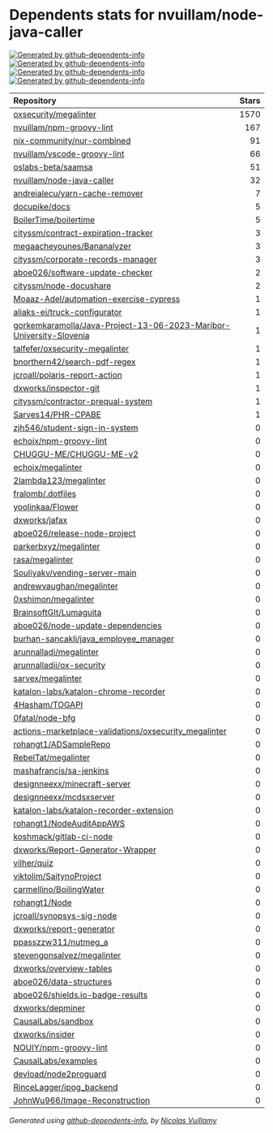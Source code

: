 # Dependents stats for nvuillam/node-java-caller

[![Generated by github-dependents-info](https://img.shields.io/static/v1?label=Used%20by&message=97&color=informational&logo=slickpic)](https://github.com/nvuillam/node-java-caller/network/dependents)
[![Generated by github-dependents-info](https://img.shields.io/static/v1?label=Used%20by%20(public)&message=75&color=informational&logo=slickpic)](https://github.com/nvuillam/node-java-caller/network/dependents)
[![Generated by github-dependents-info](https://img.shields.io/static/v1?label=Used%20by%20(private)&message=22&color=informational&logo=slickpic)](https://github.com/nvuillam/node-java-caller/network/dependents)
[![Generated by github-dependents-info](https://img.shields.io/static/v1?label=Used%20by%20(stars)&message=1900&color=informational&logo=slickpic)](https://github.com/nvuillam/node-java-caller/network/dependents)

| Repository | Stars  |
| :--------  | -----: |
|[oxsecurity/megalinter](https://github.com/oxsecurity/megalinter) | 1570 |
|[nvuillam/npm-groovy-lint](https://github.com/nvuillam/npm-groovy-lint) | 167 |
|[nix-community/nur-combined](https://github.com/nix-community/nur-combined) | 91 |
|[nvuillam/vscode-groovy-lint](https://github.com/nvuillam/vscode-groovy-lint) | 66 |
|[oslabs-beta/saamsa](https://github.com/oslabs-beta/saamsa) | 51 |
|[nvuillam/node-java-caller](https://github.com/nvuillam/node-java-caller) | 32 |
|[andreialecu/yarn-cache-remover](https://github.com/andreialecu/yarn-cache-remover) | 7 |
|[docupike/docs](https://github.com/docupike/docs) | 5 |
|[BoilerTime/boilertime](https://github.com/BoilerTime/boilertime) | 5 |
|[cityssm/contract-expiration-tracker](https://github.com/cityssm/contract-expiration-tracker) | 3 |
|[megaacheyounes/Bananalyzer](https://github.com/megaacheyounes/Bananalyzer) | 3 |
|[cityssm/corporate-records-manager](https://github.com/cityssm/corporate-records-manager) | 3 |
|[aboe026/software-update-checker](https://github.com/aboe026/software-update-checker) | 2 |
|[cityssm/node-docushare](https://github.com/cityssm/node-docushare) | 2 |
|[Moaaz-Adel/automation-exercise-cypress](https://github.com/Moaaz-Adel/automation-exercise-cypress) | 1 |
|[aliaks-ei/truck-configurator](https://github.com/aliaks-ei/truck-configurator) | 1 |
|[gorkemkaramolla/Java-Project-13-06-2023-Maribor-University-Slovenia](https://github.com/gorkemkaramolla/Java-Project-13-06-2023-Maribor-University-Slovenia) | 1 |
|[talfefer/oxsecurity-megalinter](https://github.com/talfefer/oxsecurity-megalinter) | 1 |
|[bnorthern42/search-pdf-regex](https://github.com/bnorthern42/search-pdf-regex) | 1 |
|[jcroall/polaris-report-action](https://github.com/jcroall/polaris-report-action) | 1 |
|[dxworks/inspector-git](https://github.com/dxworks/inspector-git) | 1 |
|[cityssm/contractor-prequal-system](https://github.com/cityssm/contractor-prequal-system) | 1 |
|[Sarves14/PHR-CPABE](https://github.com/Sarves14/PHR-CPABE) | 1 |
|[zjh546/student-sign-in-system](https://github.com/zjh546/student-sign-in-system) | 0 |
|[echoix/npm-groovy-lint](https://github.com/echoix/npm-groovy-lint) | 0 |
|[CHUGGU-ME/CHUGGU-ME-v2](https://github.com/CHUGGU-ME/CHUGGU-ME-v2) | 0 |
|[echoix/megalinter](https://github.com/echoix/megalinter) | 0 |
|[2lambda123/megalinter](https://github.com/2lambda123/megalinter) | 0 |
|[fralomb/.dotfiles](https://github.com/fralomb/.dotfiles) | 0 |
|[yoolinkaa/Flower](https://github.com/yoolinkaa/Flower) | 0 |
|[dxworks/jafax](https://github.com/dxworks/jafax) | 0 |
|[aboe026/release-node-project](https://github.com/aboe026/release-node-project) | 0 |
|[parkerbxyz/megalinter](https://github.com/parkerbxyz/megalinter) | 0 |
|[rasa/megalinter](https://github.com/rasa/megalinter) | 0 |
|[Souliyakv/vending-server-main](https://github.com/Souliyakv/vending-server-main) | 0 |
|[andrewvaughan/megalinter](https://github.com/andrewvaughan/megalinter) | 0 |
|[0xshimon/megalinter](https://github.com/0xshimon/megalinter) | 0 |
|[BrainsoftGIt/Lumaguita](https://github.com/BrainsoftGIt/Lumaguita) | 0 |
|[aboe026/node-update-dependencies](https://github.com/aboe026/node-update-dependencies) | 0 |
|[burhan-sancakli/java_employee_manager](https://github.com/burhan-sancakli/java_employee_manager) | 0 |
|[arunnalladi/megalinter](https://github.com/arunnalladi/megalinter) | 0 |
|[arunnalladii/ox-security](https://github.com/arunnalladii/ox-security) | 0 |
|[sarvex/megalinter](https://github.com/sarvex/megalinter) | 0 |
|[katalon-labs/katalon-chrome-recorder](https://github.com/katalon-labs/katalon-chrome-recorder) | 0 |
|[4Hasham/TOGAPI](https://github.com/4Hasham/TOGAPI) | 0 |
|[0fatal/node-bfg](https://github.com/0fatal/node-bfg) | 0 |
|[actions-marketplace-validations/oxsecurity_megalinter](https://github.com/actions-marketplace-validations/oxsecurity_megalinter) | 0 |
|[rohangt1/ADSampleRepo](https://github.com/rohangt1/ADSampleRepo) | 0 |
|[RebelTat/megalinter](https://github.com/RebelTat/megalinter) | 0 |
|[mashafrancis/sa-jenkins](https://github.com/mashafrancis/sa-jenkins) | 0 |
|[designneexx/minecraft-server](https://github.com/designneexx/minecraft-server) | 0 |
|[designneexx/mcdsxserver](https://github.com/designneexx/mcdsxserver) | 0 |
|[katalon-labs/katalon-recorder-extension](https://github.com/katalon-labs/katalon-recorder-extension) | 0 |
|[rohangt1/NodeAuditAppAWS](https://github.com/rohangt1/NodeAuditAppAWS) | 0 |
|[koshmack/gitlab-ci-node](https://github.com/koshmack/gitlab-ci-node) | 0 |
|[dxworks/Report-Generator-Wrapper](https://github.com/dxworks/Report-Generator-Wrapper) | 0 |
|[vilher/quiz](https://github.com/vilher/quiz) | 0 |
|[viktolim/SaitynoProject](https://github.com/viktolim/SaitynoProject) | 0 |
|[carmellino/BoilingWater](https://github.com/carmellino/BoilingWater) | 0 |
|[rohangt1/Node](https://github.com/rohangt1/Node) | 0 |
|[jcroall/synopsys-sig-node](https://github.com/jcroall/synopsys-sig-node) | 0 |
|[dxworks/report-generator](https://github.com/dxworks/report-generator) | 0 |
|[ppasszzw311/nutmeg_a](https://github.com/ppasszzw311/nutmeg_a) | 0 |
|[stevengonsalvez/megalinter](https://github.com/stevengonsalvez/megalinter) | 0 |
|[dxworks/overview-tables](https://github.com/dxworks/overview-tables) | 0 |
|[aboe026/data-structures](https://github.com/aboe026/data-structures) | 0 |
|[aboe026/shields.io-badge-results](https://github.com/aboe026/shields.io-badge-results) | 0 |
|[dxworks/depminer](https://github.com/dxworks/depminer) | 0 |
|[CausalLabs/sandbox](https://github.com/CausalLabs/sandbox) | 0 |
|[dxworks/insider](https://github.com/dxworks/insider) | 0 |
|[NOUIY/npm-groovy-lint](https://github.com/NOUIY/npm-groovy-lint) | 0 |
|[CausalLabs/examples](https://github.com/CausalLabs/examples) | 0 |
|[devload/node2proguard](https://github.com/devload/node2proguard) | 0 |
|[RinceLagger/ipog_backend](https://github.com/RinceLagger/ipog_backend) | 0 |
|[JohnWu966/Image-Reconstruction](https://github.com/JohnWu966/Image-Reconstruction) | 0 |
_Generated using [github-dependents-info](https://github.com/nvuillam/github-dependents-info), by [Nicolas Vuillamy](https://github.com/nvuillam)_